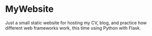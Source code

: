 # MyWebsite

Just a small static website for hosting my CV, blog, and practice how different web frameworks work, this time using Python with Flask.